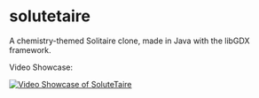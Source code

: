 # solutetaire

A chemistry-themed Solitaire clone, made in Java with the libGDX framework.

Video Showcase:

[![Video Showcase of SoluteTaire](http://img.youtube.com/vi/57rxYg5MKyw/0.jpg)](http://www.youtube.com/watch?v=57rxYg5MKyw "SoluteTaire Video Showcase (v1.0)")
